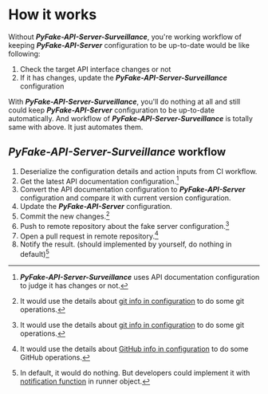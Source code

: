 # How it works

Without **_PyFake-API-Server-Surveillance_**, you're working workflow of keeping **_PyFake-API-Server_** configuration
to be up-to-date would be like following:

1. Check the target API interface changes or not
2. If it has changes, update the **_PyFake-API-Server-Surveillance_** configuration

With **_PyFake-API-Server-Surveillance_**, you'll do nothing at all and still could keep **_PyFake-API-Server_**
configuration to be up-to-date automatically. And workflow of **_PyFake-API-Server-Surveillance_** is totally same with
above. It just automates them.

## **_PyFake-API-Server-Surveillance_** workflow

1. Deserialize the configuration details and action inputs from CI workflow.
2. Get the latest API documentation configuration.[^1]
3. Convert the API documentation configuration to **_PyFake-API-Server_** configuration and compare it with current
version configuration.
4. Update the **_PyFake-API-Server_** configuration.
5. Commit the new changes.[^2]
6. Push to remote repository about the fake server configuration.[^2]
7. Open a pull request in remote repository.[^3]
8. Notify the result. (should implemented by yourself, do nothing in default)[^4]

  [^1]:
    **_PyFake-API-Server-Surveillance_** uses API documentation
    configuration to judge it has changes or not.
  [^2]:
    It would use the details about [git info in configuration] to
    do some git operations.
  [^3]:
    It would use the details about [GitHub info in configuration] to
    do some GitHub operations.
  [^4]:
    In default, it would do nothing. But developers could implement
    it with [notification function] in runner object.

    [git info in configuration]: ../getting-started/configure-references/git-info.md
    [GitHub info in configuration]: ../getting-started/configure-references/github-info.md
    [notification function]: ../getting-started/api-references/runner.md#fake_api_server_plugin.ci.surveillance.runner.FakeApiServerSurveillance._notify
